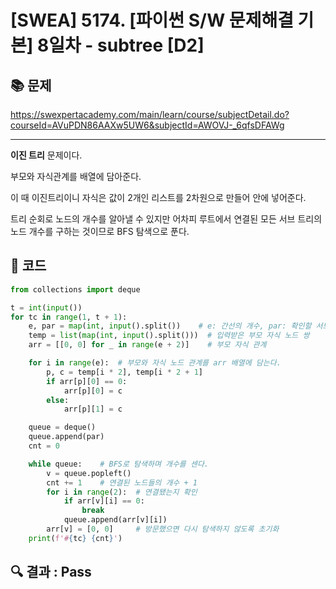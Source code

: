 # [SWEA] 5174. [파이썬 S/W 문제해결 기본] 8일차 - subtree [D2]

## 📚 문제

https://swexpertacademy.com/main/learn/course/subjectDetail.do?courseId=AVuPDN86AAXw5UW6&subjectId=AWOVJ-_6qfsDFAWg

---

**이진 트리** 문제이다.

부모와 자식관계를 배열에 담아준다.

이 때 이진트리이니 자식은 값이 2개인 리스트를 2차원으로 만들어 안에 넣어준다.

트리 순회로 노드의 개수를 알아낼 수 있지만 어차피 루트에서 연결된 모든 서브 트리의 노드 개수를 구하는 것이므로 BFS 탐색으로 푼다.

## 📒 코드

```python
from collections import deque

t = int(input())
for tc in range(1, t + 1):
    e, par = map(int, input().split())    # e: 간선의 개수, par: 확인할 서브 트리의 루트 노드
    temp = list(map(int, input().split()))  # 입력받은 부모 자식 노드 쌍
    arr = [[0, 0] for _ in range(e + 2)]    # 부모 자식 관계

    for i in range(e):  # 부모와 자식 노드 관계를 arr 배열에 담는다.
        p, c = temp[i * 2], temp[i * 2 + 1]
        if arr[p][0] == 0:
            arr[p][0] = c
        else:
            arr[p][1] = c

    queue = deque()
    queue.append(par)
    cnt = 0

    while queue:    # BFS로 탐색하며 개수를 센다.
        v = queue.popleft()
        cnt += 1    # 연결된 노드들의 개수 + 1
        for i in range(2):  # 연결됐는지 확인
            if arr[v][i] == 0:
                break
            queue.append(arr[v][i])
        arr[v] = [0, 0]     # 방문했으면 다시 탐색하지 않도록 초기화
    print(f'#{tc} {cnt}')
```

## 🔍 결과 : Pass